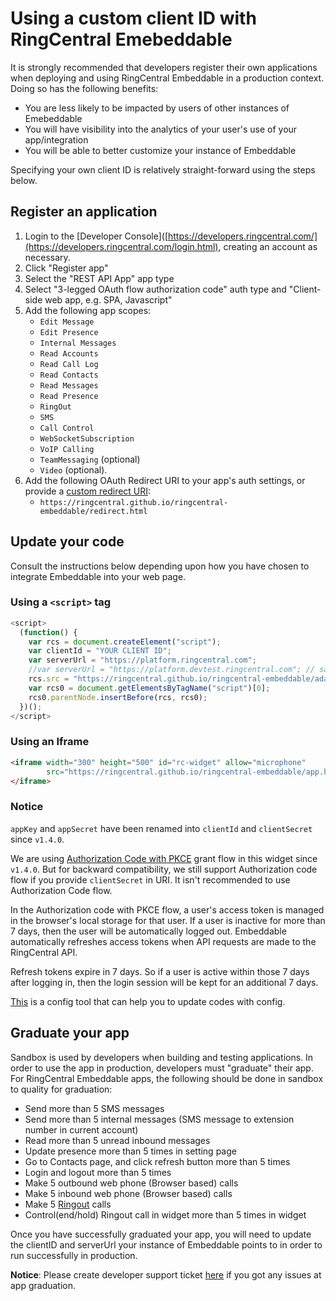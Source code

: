 # Using a custom client ID with RingCentral Emebeddable 

It is strongly recommended that developers register their own applications when deploying and using RingCentral Embeddable in a production context. Doing so has the following benefits:

* You are less likely to be impacted by users of other instances of Emebeddable
* You will have visibility into the analytics of your user's use of your app/integration
* You will be able to better customize your instance of Embeddable

Specifying your own client ID is relatively straight-forward using the steps below. 

## Register an application

1. Login to the [Developer Console]([https://developers.ringcentral.com/](https://developers.ringcentral.com/login.html), creating an account as necessary.
2. Click "Register app"
3. Select the "REST API App" app type
4. Select "3-legged OAuth flow authorization code" auth type and "Client-side web app, e.g. SPA, Javascript"
5. Add the following app scopes:
   * `Edit Message`
   * `Edit Presence`
   * `Internal Messages`
   * `Read Accounts`
   * `Read Call Log`
   * `Read Contacts`
   * `Read Messages`
   * `Read Presence`
   * `RingOut`
   * `SMS`
   * `Call Control`
   * `WebSocketSubscription`
   * `VoIP Calling`
   * `TeamMessaging` (optional)
   * `Video` (optional).
6. Add the following OAuth Redirect URI to your app's auth settings, or provide a [custom redirect URI](customize-redirect-uri.md):
   * `https://ringcentral.github.io/ringcentral-embeddable/redirect.html`

## Update your code

Consult the instructions below depending upon how you have chosen to integrate Embeddable into your web page.

### Using a `<script>` tag 

```js
<script>
  (function() {
    var rcs = document.createElement("script");
    var clientId = "YOUR CLIENT ID";
    var serverUrl = "https://platform.ringcentral.com";
    //var serverUrl = "https://platform.devtest.ringcentral.com"; // sandbox
    rcs.src = "https://ringcentral.github.io/ringcentral-embeddable/adapter.js?clientId="+clientId+"&appServer="+serverUrl;
    var rcs0 = document.getElementsByTagName("script")[0];
    rcs0.parentNode.insertBefore(rcs, rcs0);
  })();
</script>
```

### Using an Iframe

```html
<iframe width="300" height="500" id="rc-widget" allow="microphone"
        src="https://ringcentral.github.io/ringcentral-embeddable/app.html?clientId=your_app_client_id&appServer=https://platform.devtest.ringcentral.com">
</iframe>
```

### Notice

`appKey` and `appSecret` have been renamed into `clientId` and `clientSecret` since `v1.4.0`.

We are using [Authorization Code with PKCE](https://medium.com/ringcentral-developers/use-authorization-code-pkce-for-ringcentral-api-in-client-app-e9108f04b5f0) grant flow in this widget since `v1.4.0`. But for backward compatibility, we still support Authorization code flow if you provide `clientSecret` in URI. It isn't recommended to use Authorization Code flow.

In the Authorization code with PKCE flow, a user's access token is managed in the browser's local storage for that user. If a user is inactive for more than 7 days, then the user will be automatically logged out. Embeddable automatically refreshes access tokens when API requests are made to the RingCentral API. 

Refresh tokens expire in 7 days. So if a user is active within those 7 days after logging in, then the login session will be kept for an additional 7 days.

[This](https://ringcentral.github.io/ringcentral-embeddable/) is a config tool that can help you to update codes with config.

## Graduate your app

Sandbox is used by developers when building and testing applications. In order to use the app in production, developers must "graduate" their app. For RingCentral Embeddable apps, the following should be done in sandbox to quality for graduation:

* Send more than 5 SMS messages
* Send more than 5 internal messages (SMS message to extension number in current account)
* Read more than 5 unread inbound messages
* Update presence more than 5 times in setting page
* Go to Contacts page, and click refresh button more than 5 times
* Login and logout more than 5 times
* Make 5 outbound web phone (Browser based) calls
* Make 5 inbound web phone (Browser based) calls
* Make 5 [Ringout](interact-with-calling-settings.md#interact-with-calling-settings) calls
* Control(end/hold) Ringout call in widget more than 5 times in widget

Once you have successfully graduated your app, you will need to update the clientID and serverUrl your instance of Embeddable points to in order to run successfully in production. 

**Notice**: Please create developer support ticket [here](https://developers.ringcentral.com/support/create-case) if you got any issues at app graduation.
